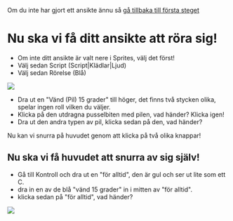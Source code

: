 Om du inte har gjort ett ansikte ännu så [gå tillbaka till första steget](animerad_hälsning.md)

Nu ska vi få ditt ansikte att röra sig!
=======================================

 * Om inte ditt ansikte är valt nere i Sprites, välj det först!
 * Välj sedan Script (Script|Klädlar|Ljud)
 * Välj sedan Rörelse (Blå)
 
![](https://raw.githubusercontent.com/dntoll/scratch_coderdojo/master/bilder/v%C3%A4nd_ansikte.png)

 * Dra ut en "Vänd (Pil) 15 grader" till höger, det finns två stycken olika, spelar ingen roll vilken du väljer.
 * Klicka på den utdragna pusselbiten med pilen, vad händer? Klicka igen!
 * Dra ut den andra typen av pil, klicka sedan på den, vad händer?
 
Nu kan vi snurra på huvudet genom att klicka på två olika knappar!

Nu ska vi få huvudet att snurra av sig själv!
---------------------------------------------
  
* Gå till Kontroll och dra ut en "för alltid", den är gul och ser ut lite som ett C.
* dra in en av de blå "vänd 15 grader" in i mitten av "för alltid".
* klicka sedan på "för alltid", vad händer?

![](https://github.com/dntoll/scratch_coderdojo/blob/master/bilder/f%C3%B6r_alltid.png)


